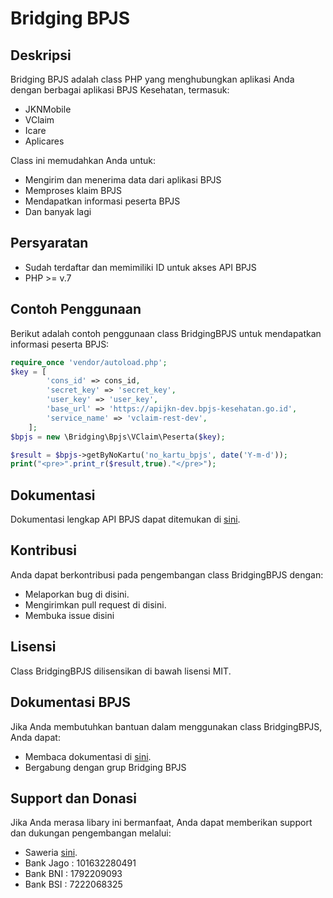 # Bridging BPJS

## Deskripsi
Bridging BPJS adalah class PHP yang menghubungkan aplikasi Anda dengan berbagai aplikasi BPJS Kesehatan, termasuk:
- JKNMobile
- VClaim
- Icare
- Aplicares

Class ini memudahkan Anda untuk:
- Mengirim dan menerima data dari aplikasi BPJS
- Memproses klaim BPJS
- Mendapatkan informasi peserta BPJS
- Dan banyak lagi

## Persyaratan
- Sudah terdaftar dan memimiliki ID untuk akses API BPJS
- PHP >= v.7

## Contoh Penggunaan
Berikut adalah contoh penggunaan class BridgingBPJS untuk mendapatkan informasi peserta BPJS:

```php
require_once 'vendor/autoload.php';
$key = [
        'cons_id' => cons_id,
        'secret_key' => 'secret_key',
        'user_key' => 'user_key',
        'base_url' => 'https://apijkn-dev.bpjs-kesehatan.go.id',
        'service_name' => 'vclaim-rest-dev',
    ];
$bpjs = new \Bridging\Bpjs\VClaim\Peserta($key);

$result = $bpjs->getByNoKartu('no_kartu_bpjs', date('Y-m-d'));
print("<pre>".print_r($result,true)."</pre>");
```

## Dokumentasi
Dokumentasi lengkap API BPJS dapat ditemukan di [sini](https://trustmark.bpjs-kesehatan.go.id/trust-mark/portal.html).

## Kontribusi
Anda dapat berkontribusi pada pengembangan class BridgingBPJS dengan:
- Melaporkan bug di disini.
- Mengirimkan pull request di disini.
- Membuka issue disini

## Lisensi
Class BridgingBPJS dilisensikan di bawah lisensi MIT.

## Dokumentasi BPJS
Jika Anda membutuhkan bantuan dalam menggunakan class BridgingBPJS, Anda dapat:
- Membaca dokumentasi di [sini](https://trustmark.bpjs-kesehatan.go.id/trust-mark/portal.html).
- Bergabung dengan grup Bridging BPJS

## Support dan Donasi
Jika Anda merasa libary ini bermanfaat, Anda dapat memberikan support dan dukungan pengembangan melalui:
- Saweria [sini](https://saweria.co/jodichandra).
- Bank Jago : 101632280491
- Bank BNI  : 1792209093
- Bank BSI  : 7222068325
